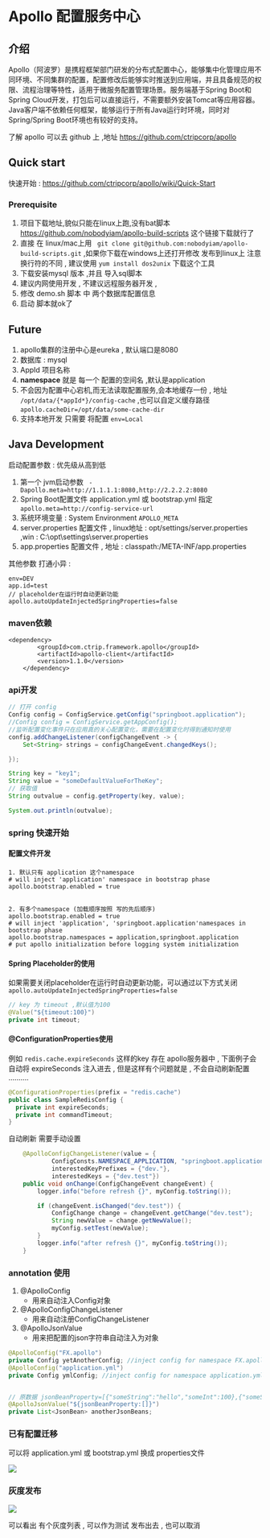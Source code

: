 # Apollo 配置服务中心



## 介绍

​      Apollo（阿波罗）是携程框架部门研发的分布式配置中心，能够集中化管理应用不同环境、不同集群的配置，配置修改后能够实时推送到应用端，并且具备规范的权限、流程治理等特性，适用于微服务配置管理场景。服务端基于Spring Boot和Spring Cloud开发，打包后可以直接运行，不需要额外安装Tomcat等应用容器。Java客户端不依赖任何框架，能够运行于所有Java运行时环境，同时对Spring/Spring Boot环境也有较好的支持。

了解 apollo  可以去 github 上 ,地址 https://github.com/ctripcorp/apollo 

## Quick start

快速开始 : https://github.com/ctripcorp/apollo/wiki/Quick-Start

### Prerequisite

1. 项目下载地址,貌似只能在linux上跑,没有bat脚本   https://github.com/nobodyiam/apollo-build-scripts 这个链接下载就行了
2. 直接  在 linux/mac上用 ` git clone git@github.com:nobodyiam/apollo-build-scripts.git`  ,如果你下载在windows上还打开修改 发布到linux上 注意 换行符的不同 , 建议使用  `yum install dos2unix`  下载这个工具
3. 下载安装mysql 版本 ,并且 导入sql脚本
4.  建议内网使用开发 , 不建议远程服务器开发 ,
5. 修改 demo.sh  脚本 中 两个数据库配置信息
6. 启动 脚本就ok了



## Future

1. apollo集群的注册中心是eureka , 默认端口是8080 
2. 数据库 : mysql
3. AppId  项目名称
4. **namespace**   就是 每一个 配置的空间名  ,默认是application
5. 不会因为配置中心宕机,而无法读取配置服务,会本地缓存一份 , 地址` /opt/data/{*appId*}/config-cache`  ,也可以自定义缓存路径 `apollo.cacheDir=/opt/data/some-cache-dir`
6. 支持本地开发  只需要 将配置 `env=Local`  





## Java Development

启动配置参数 :  优先级从高到低

1. 第一个 jvm启动参数 ` -Dapollo.meta=http://1.1.1.1:8080,http://2.2.2.2:8080`
2. Spring Boot配置文件  application.yml 或 bootstrap.yml  指定 `apollo.meta=http://config-service-url`
3. 系统环境变量 : System Environment  `APOLLO_META`
4. server.properties 配置文件   , linux地址 : opt/settings/server.properties ,win : C:\opt\settings\server.properties
5. app.properties  配置文件 , 地址 :  classpath:/META-INF/app.properties



其他参数 打通小异 : 

```
env=DEV
app.id=test
// placeholder在运行时自动更新功能
apollo.autoUpdateInjectedSpringProperties=false
```



### maven依赖

```
<dependency>
        <groupId>com.ctrip.framework.apollo</groupId>
        <artifactId>apollo-client</artifactId>
        <version>1.1.0</version>
    </dependency>
```

### api开发

```java
// 打开 config
Config config = ConfigService.getConfig("springboot.application");
//Config config = ConfigService.getAppConfig(); 
//监听配置变化事件只在应用真的关心配置变化，需要在配置变化时得到通知时使用
config.addChangeListener(configChangeEvent -> {
    Set<String> strings = configChangeEvent.changedKeys();

});

String key = "key1";
String value = "someDefaultValueForTheKey";
// 获取值
String outvalue = config.getProperty(key, value);

System.out.println(outvalue);
```

### spring  快速开始

#### 配置文件开发

```properties
1. 默认只有 application 这个namespace
# will inject 'application' namespace in bootstrap phase
apollo.bootstrap.enabled = true
    

2. 有多个namespace (加载顺序按照 写的先后顺序)
apollo.bootstrap.enabled = true
# will inject 'application', 'springboot.application'namespaces in bootstrap phase
apollo.bootstrap.namespaces = application,springboot.application
# put apollo initialization before logging system initialization
```

#### Spring Placeholder的使用

如果需要关闭placeholder在运行时自动更新功能，可以通过以下方式关闭 `apollo.autoUpdateInjectedSpringProperties=false`

```java
// key 为 timeout ,默认值为100
@Value("${timeout:100}")
private int timeout;
```



#### @ConfigurationProperties使用

例如 `redis.cache.expireSeconds` 这样的key 存在 apollo服务器中 ,  下面例子会自动将  expireSeconds 注入进去 , 但是这样有个问题就是 , 不会自动刷新配置 ..........

```java
@ConfigurationProperties(prefix = "redis.cache")
public class SampleRedisConfig {
  private int expireSeconds;
  private int commandTimeout;
}    
```

自动刷新 需要手动设置

```java
    @ApolloConfigChangeListener(value = {
            ConfigConsts.NAMESPACE_APPLICATION, "springboot.application"},
            interestedKeyPrefixes = {"dev."},
            interestedKeys = {"dev.test"})
    public void onChange(ConfigChangeEvent changeEvent) {
        logger.info("before refresh {}", myConfig.toString());

        if (changeEvent.isChanged("dev.test")) {
            ConfigChange change = changeEvent.getChange("dev.test");
            String newValue = change.getNewValue();
            myConfig.setTest(newValue);
        }
        logger.info("after refresh {}", myConfig.toString());
    }
```





### annotation 使用

1. @ApolloConfig
   - 用来自动注入Config对象
2. @ApolloConfigChangeListener
   - 用来自动注册ConfigChangeListener
3. @ApolloJsonValue
   - 用来把配置的json字符串自动注入为对象



```java
@ApolloConfig("FX.apollo")
private Config yetAnotherConfig; //inject config for namespace FX.apollo
@ApolloConfig("application.yml")
private Config ymlConfig; //inject config for namespace application.yml


// 原数据 jsonBeanProperty=[{"someString":"hello","someInt":100},{"someString":"world!","someInt":200}]
@ApolloJsonValue("${jsonBeanProperty:[]}")
private List<JsonBean> anotherJsonBeans;
```



### 已有配置迁移

可以将 application.yml 或 bootstrap.yml  换成 properties文件 

![](https://tyut.oss-cn-beijing.aliyuncs.com/image/2019-10-10/561af482-0c27-4d63-a22b-44c25eb505de.png?x-oss-process=style/template01)



### 灰度发布

![](https://tyut.oss-cn-beijing.aliyuncs.com/image/2019-10-10/03950468-a391-4c3a-a6b6-a4ffdc17acfd.png?x-oss-process=style/template01)



  可以看出 有个灰度列表 , 可以作为测试 发布出去 , 也可以取消